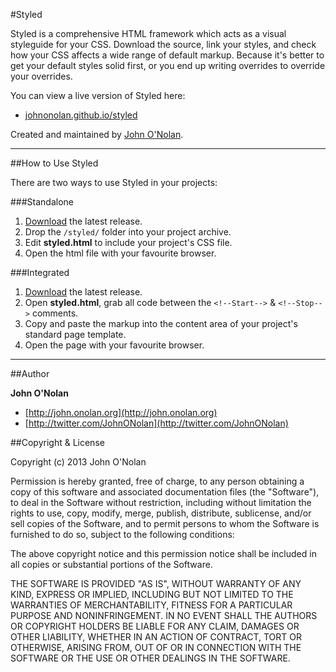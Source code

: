 #Styled

Styled is a comprehensive HTML framework which acts as a visual styleguide for your CSS. Download the source, link your styles, and check how your CSS affects a wide range of default markup. Because it's better to get your default styles solid first, or you end up writing overrides to override your overrides.

You can view a live version of Styled here:

* [johnonolan.github.io/styled](http://JohnONolan.GitHub.io/Styled)

Created and maintained by [John O'Nolan](http://twitter.com/JohnONolan).

* * *

##How to Use Styled

There are two ways to use Styled in your projects:

###Standalone

1. [Download](https://github.com/JohnONolan/Styled/zipball/master) the latest release.
2. Drop the `/styled/` folder into your project archive.
3. Edit **styled.html** to include your project's CSS file.
4. Open the html file with your favourite browser.

###Integrated

1. [Download](https://github.com/JohnONolan/Styled/zipball/master) the latest release.
2. Open **styled.html**, grab all code between the `<!--Start-->` & `<!--Stop-->` comments.
3. Copy and paste the markup into the content area of your project's standard page template.
4. Open the page with your favourite browser.

* * *

##Author

**John O'Nolan**

* [http://john.onolan.org](http://john.onolan.org)
* [http://twitter.com/JohnONolan](http://twitter.com/JohnONolan)

##Copyright & License

Copyright (c) 2013 John O'Nolan

Permission is hereby granted, free of charge, to any person obtaining a copy of this software and associated documentation files (the "Software"), to deal in the Software without restriction, including without limitation the rights to use, copy, modify, merge, publish, distribute, sublicense, and/or sell copies of the Software, and to permit persons to whom the Software is furnished to do so, subject to the following conditions:

The above copyright notice and this permission notice shall be included in all copies or substantial portions of the Software.

THE SOFTWARE IS PROVIDED "AS IS", WITHOUT WARRANTY OF ANY KIND, EXPRESS OR IMPLIED, INCLUDING BUT NOT LIMITED TO THE WARRANTIES OF MERCHANTABILITY, FITNESS FOR A PARTICULAR PURPOSE AND NONINFRINGEMENT. IN NO EVENT SHALL THE AUTHORS OR COPYRIGHT HOLDERS BE LIABLE FOR ANY CLAIM, DAMAGES OR OTHER LIABILITY, WHETHER IN AN ACTION OF CONTRACT, TORT OR OTHERWISE, ARISING FROM, OUT OF OR IN CONNECTION WITH THE SOFTWARE OR THE USE OR OTHER DEALINGS IN THE SOFTWARE.
